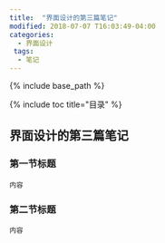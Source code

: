 ```yaml
---
title:  "界面设计的第三篇笔记"
modified: 2018-07-07 T16:03:49-04:00
categories: 
  - 界面设计
 tags:
  - 笔记
---
```


{% include base_path %}

{% include toc title="目录" %}


## 界面设计的第三篇笔记

### 第一节标题
 	
 	内容
 	
### 第二节标题
 	
 	内容
